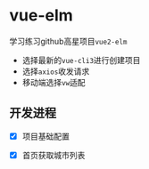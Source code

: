 # vue-elm

学习练习github高星项目`vue2-elm`

- 选择最新的`vue-cli3`进行创建项目
- 选择`axios`收发请求
- 移动端选择`vw`适配



## 开发进程

- [x] 项目基础配置
- [x] 首页获取城市列表

